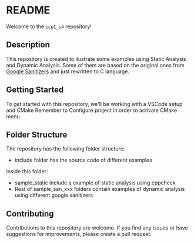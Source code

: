 # README

Welcome to the `icp1_s4` repository!

## Description

This repository is created to ilustrate some examples using Static Analysis and Dynamic Analysis. Some of them are based on the original ones from [Google Sanitizers](https://github.com/google/sanitizers) and just rewritten to C language.

## Getting Started

To get started with this repository, we'll be working with a VSCode setup and CMake
Remember to Configure project in order to activate CMake menu

## Folder Structure

The repository has the following folder structure:

- include folder has the source code of different examples

Inside this folder:

- sample_static include a example of static analysis using cppcheck
- Rest of sample_san_xxx folders contain examples of dynamic analysis using different google sanitizers

## Contributing

Contributions to this repository are welcome. If you find any issues or have suggestions for improvements, please create a pull request.
